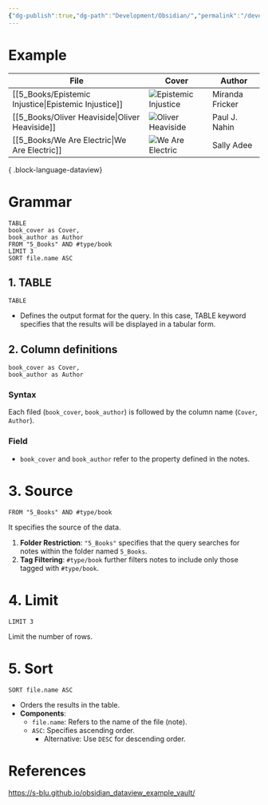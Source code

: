```yaml
---
{"dg-publish":true,"dg-path":"Development/Obsidian/","permalink":"/development/obsidian//","tags":["type/tutorial","status/done"],"dgShowToc":true,"created":"2024-12-15T09:21:56.920+01:00","updated":"2024-12-15T23:17:39.226+01:00"}
---
```



# Example


| File                                                    | Cover                                                                                                                                   | Author          |
| ------------------------------------------------------- | --------------------------------------------------------------------------------------------------------------------------------------- | --------------- |
| [[5_Books/Epistemic Injustice\|Epistemic Injustice]] | ![Epistemic Injustice](http://books.google.com/books/content?id=mwdREAAAQBAJ&printsec=frontcover&img=1&zoom=1&edge=curl&source=gbs_api) | Miranda Fricker |
| [[5_Books/Oliver Heaviside\|Oliver Heaviside]]       | ![Oliver Heaviside](http://books.google.com/books/content?id=e9wEntQmA0IC&printsec=frontcover&img=1&zoom=1&edge=curl&source=gbs_api)    | Paul J. Nahin   |
| [[5_Books/We Are Electric\|We Are Electric]]         | ![We Are Electric](http://books.google.com/books/content?id=zQZ_EAAAQBAJ&printsec=frontcover&img=1&zoom=1&edge=curl&source=gbs_api)     | Sally Adee      |

{ .block-language-dataview}


# Grammar

```
TABLE 
book_cover as Cover,
book_author as Author
FROM "5_Books" AND #type/book
LIMIT 3
SORT file.name ASC
```

## 1. TABLE

```
TABLE 
```
 

- Defines the output format for the query. In this case, TABLE keyword specifies that the results will be displayed in a tabular form.

## 2. Column definitions

```
book_cover as Cover,
book_author as Author
```

### Syntax

Each filed (`book_cover`, `book_author`) is followed by the column name (`Cover`, `Author`).

### Field

- `book_cover` and `book_author` refer to the property defined in the notes.


# 3. Source

```
FROM "5_Books" AND #type/book
```

It specifies the source of the data.

1. **Folder Restriction**: `"5_Books"` specifies that the query searches for notes within the folder named `5_Books`.
2. **Tag Filtering**: `#type/book` further filters notes to include only those tagged with `#type/book`.


# 4. Limit

```
LIMIT 3
```

Limit the number of rows.

# 5. Sort

```
SORT file.name ASC
```

- Orders the results in the table.
- **Components**:
    - `file.name`: Refers to the name of the file (note).
    - `ASC`: Specifies ascending order.
        - Alternative: Use `DESC` for descending order.


# References

https://s-blu.github.io/obsidian_dataview_example_vault/